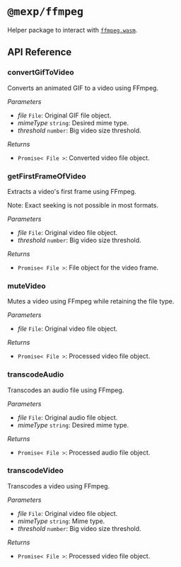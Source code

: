 # `@mexp/ffmpeg`

Helper package to interact with [`ffmpeg.wasm`](https://github.com/ffmpegwasm/ffmpeg.wasm).

## API Reference

<!-- START TOKEN(Autogenerated API docs) -->

### convertGifToVideo

Converts an animated GIF to a video using FFmpeg.

_Parameters_

-   _file_ `File`: Original GIF file object.
-   _mimeType_ `string`: Desired mime type.
-   _threshold_ `number`: Big video size threshold.

_Returns_

-   `Promise< File >`: Converted video file object.

### getFirstFrameOfVideo

Extracts a video's first frame using FFmpeg.

Note: Exact seeking is not possible in most formats.

_Parameters_

-   _file_ `File`: Original video file object.
-   _threshold_ `number`: Big video size threshold.

_Returns_

-   `Promise< File >`: File object for the video frame.

### muteVideo

Mutes a video using FFmpeg while retaining the file type.

_Parameters_

-   _file_ `File`: Original video file object.

_Returns_

-   `Promise< File >`: Processed video file object.

### transcodeAudio

Transcodes an audio file using FFmpeg.

_Parameters_

-   _file_ `File`: Original audio file object.
-   _mimeType_ `string`: Desired mime type.

_Returns_

-   `Promise< File >`: Processed audio file object.

### transcodeVideo

Transcodes a video using FFmpeg.

_Parameters_

-   _file_ `File`: Original video file object.
-   _mimeType_ `string`: Mime type.
-   _threshold_ `number`: Big video size threshold.

_Returns_

-   `Promise< File >`: Processed video file object.


<!-- END TOKEN(Autogenerated API docs) -->
